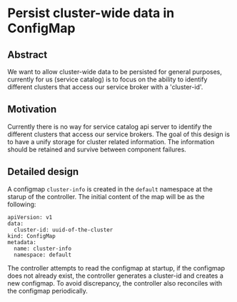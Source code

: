 # Persist cluster-wide data in ConfigMap

## Abstract

We want to allow cluster-wide data to be persisted for general purposes, currently for us (service catalog) is to focus on the ability to identify different clusters that access our service broker with a 'cluster-id'.

## Motivation

Currently there is no way for service catalog api server to identify the different clusters that access our service brokers. The goal of this design is to have a unify storage for cluster related information. The information should be retained and survive between component failures. 

## Detailed design

A configmap `cluster-info` is created in the `default` namespace at the starup of the controller. The initial content of the map will be as the following:

```
apiVersion: v1
data:
  cluster-id: uuid-of-the-cluster
kind: ConfigMap
metadata:
  name: cluster-info
  namespace: default
```

The controller attempts to read the configmap at startup, if the configmap does not already exist, the controller generates a cluster-id and creates a new configmap. To avoid discrepancy, the controller also reconciles with the configmap periodically.
